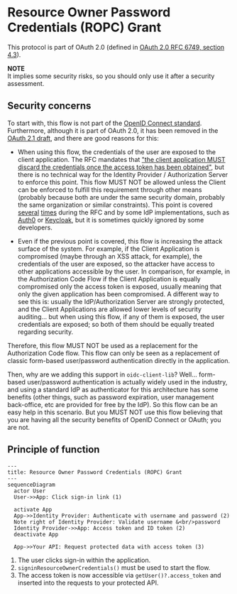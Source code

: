 # Resource Owner Password Credentials (ROPC) Grant

This protocol is part of OAuth 2.0 (defined in [OAuth 2.0 RFC 6749, section 4.3](https://www.rfc-editor.org/rfc/rfc6749#section-4.3)).

**NOTE**<br/>
It implies some security risks, so you should only use it after a security assessment.


## Security concerns

To start with, this flow is not part of the [OpenID Connect standard](https://openid.net/specs/openid-connect-core-1_0.html). Furthermore, although it is part of OAuth 2.0, it has been removed in the [OAuth 2.1 draft](https://datatracker.ietf.org/doc/html/draft-ietf-oauth-v2-1-07#section-10), and there are good reasons for this:

* When using this flow, the credentials of the user are exposed to the client application. The RFC mandates that ["the client application MUST discard the credentials once the access token has been obtained"](https://www.rfc-editor.org/rfc/rfc6749#section-4.3.1), but there is no technical way for the Identity Provider / Authorization Server to enforce this point. This flow MUST NOT be allowed unless the Client can be enforced to fulfill this requirement through other means (probably because both are under the same security domain, probably the same organization or similar constraints). This point is covered [several](https://www.rfc-editor.org/rfc/rfc6749#section-1.3.3) [times](https://www.rfc-editor.org/rfc/rfc6749#section-4.3) during the RFC and by some IdP implementations, such as [Auth0](https://auth0.com/docs/get-started/authentication-and-authorization-flow/resource-owner-password-flow) or [Keycloak](https://www.keycloak.org/docs/latest/securing_apps/#_resource_owner_password_credentials_flow), but it is sometimes quickly ignored by some developers.

* Even if the previous point is covered, this flow is increasing the attack surface of the system. For example, if the Client Application is compromised (maybe through an XSS attack, for example), the credentials of the user are exposed, so the attacker have access to other applications accessible by the user. In comparison, for example, in the Authorization Code Flow if the Client Application is equally compromised only the access token is exposed, usually meaning that only the given application has been compromised. A different way to see this is: usually the IdP/Authorization Server are strongly protected, and the Client Applications are allowed lower levels of security auditing... but when using this flow, if any of them is exposed, the user credentials are exposed; so both of them should be equally treated regarding security.

Therefore, this flow MUST NOT be used as a replacement for the Authorization Code flow. This flow can only be seen as a replacement of classic form-based user/password authentication directly in the application.

Then, why are we adding this support in `oidc-client-lib`? Well... form-based user/password authentication is actually widely used in the industry, and using a standard IdP as authenticator for this architecture has some benefits (other things, such as password expiration, user management back-office, etc are provided for free by the IdP). So this flow can be an easy help in this scenario. But you MUST NOT use this flow believing that you are having all the security benefits of OpenID Connect or OAuth; you are not.


## Principle of function
```mermaid
---
title: Resource Owner Password Credentials (ROPC) Grant
---
sequenceDiagram
  actor User
  User->>App: Click sign-in link (1)

  activate App
  App->>Identity Provider: Authenticate with username and password (2)
  Note right of Identity Provider: Validate username &<br/>password
  Identity Provider->>App: Access token and ID token (2)
  deactivate App

  App->>Your API: Request protected data with access token (3)
```

1. The user clicks sign-in within the application.
2. `signinResourceOwnerCredentials()` must be used to start the flow.
3. The access token is now accessible via `getUser()?.access_token` and inserted into the requests to your protected API.
